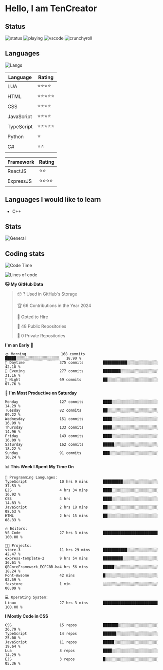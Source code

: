 # Hello, I am TenCreator

## Status
![status](https://api.statusbadges.me/badge/status/518334475038359555?simple=true&style=for-the-badge)
![playing](https://api.statusbadges.me/badge/playing/518334475038359555?style=for-the-badge)
![vscode](https://api.statusbadges.me/badge/vscode/518334475038359555?style=for-the-badge)
![crunchyroll](https://api.statusbadges.me/badge/crunchyroll/518334475038359555?style=for-the-badge)

## Languages
![Langs](https://github-readme-stats.vercel.app/api/top-langs/?username=tencreator&layout=compact&theme=radical)


|Language|Rating|
|--------|------|
|LUA|⭐️⭐️⭐️⭐️|
|HTML|⭐️⭐️⭐️⭐️⭐️|
|CSS|⭐️⭐️⭐️⭐️|
|JavaScript|⭐️⭐️⭐️⭐️|
|TypeScript|⭐️⭐️⭐️⭐️⭐️|
|Python|⭐️|
|C#|⭐️⭐️ |

|Framework|Rating|
|--------|------|
|ReactJS|⭐️⭐️|
|ExpressJS|⭐️⭐️⭐️⭐️|

## Languages I would like to learn
- C++

## Stats
![General](https://github-readme-stats.vercel.app/api?username=tencreator&show_icons=true&theme=radical)

## Coding stats
<!--START_SECTION:waka-->
![Code Time](http://img.shields.io/badge/Code%20Time-46%20hrs%2045%20mins-blue)

![Lines of code](https://img.shields.io/badge/From%20Hello%20World%20I%27ve%20Written-488.0%20thousand%20lines%20of%20code-blue)

**🐱 My GitHub Data** 

> 📦 ? Used in GitHub's Storage 
 > 
> 🏆 66 Contributions in the Year 2024
 > 
> 💼 Opted to Hire
 > 
> 📜 48 Public Repositories 
 > 
> 🔑 0 Private Repositories 
 > 
**I'm an Early 🐤** 

```text
🌞 Morning                168 commits         █████░░░░░░░░░░░░░░░░░░░░   18.90 % 
🌆 Daytime                375 commits         ███████████░░░░░░░░░░░░░░   42.18 % 
🌃 Evening                277 commits         ████████░░░░░░░░░░░░░░░░░   31.16 % 
🌙 Night                  69 commits          ██░░░░░░░░░░░░░░░░░░░░░░░   07.76 % 
```
📅 **I'm Most Productive on Saturday** 

```text
Monday                   127 commits         ████░░░░░░░░░░░░░░░░░░░░░   14.29 % 
Tuesday                  82 commits          ██░░░░░░░░░░░░░░░░░░░░░░░   09.22 % 
Wednesday                151 commits         ████░░░░░░░░░░░░░░░░░░░░░   16.99 % 
Thursday                 133 commits         ████░░░░░░░░░░░░░░░░░░░░░   14.96 % 
Friday                   143 commits         ████░░░░░░░░░░░░░░░░░░░░░   16.09 % 
Saturday                 162 commits         █████░░░░░░░░░░░░░░░░░░░░   18.22 % 
Sunday                   91 commits          ███░░░░░░░░░░░░░░░░░░░░░░   10.24 % 
```


📊 **This Week I Spent My Time On** 

```text
💬 Programming Languages: 
TypeScript               10 hrs 9 mins       █████████░░░░░░░░░░░░░░░░   37.53 % 
EJS                      4 hrs 34 mins       ████░░░░░░░░░░░░░░░░░░░░░   16.92 % 
CSS                      4 hrs               ████░░░░░░░░░░░░░░░░░░░░░   14.83 % 
JavaScript               2 hrs 18 mins       ██░░░░░░░░░░░░░░░░░░░░░░░   08.53 % 
HTML                     2 hrs 15 mins       ██░░░░░░░░░░░░░░░░░░░░░░░   08.33 % 

🔥 Editors: 
VS Code                  27 hrs 3 mins       █████████████████████████   100.00 % 

🐱‍💻 Projects: 
store-3                  11 hrs 29 mins      ███████████░░░░░░░░░░░░░░   42.47 % 
express-template-2       9 hrs 54 mins       █████████░░░░░░░░░░░░░░░░   36.61 % 
QBCoreFramework_ECFC8B.ba4 hrs 56 mins       █████░░░░░░░░░░░░░░░░░░░░   18.24 % 
Font-Awsome              42 mins             █░░░░░░░░░░░░░░░░░░░░░░░░   02.59 % 
faxstore                 1 min               ░░░░░░░░░░░░░░░░░░░░░░░░░   00.09 % 

💻 Operating System: 
Linux                    27 hrs 3 mins       █████████████████████████   100.00 % 
```

**I Mostly Code in CSS** 

```text
CSS                      15 repos            ███████░░░░░░░░░░░░░░░░░░   26.79 % 
TypeScript               14 repos            ██████░░░░░░░░░░░░░░░░░░░   25.00 % 
JavaScript               11 repos            █████░░░░░░░░░░░░░░░░░░░░   19.64 % 
Lua                      8 repos             ████░░░░░░░░░░░░░░░░░░░░░   14.29 % 
EJS                      3 repos             █░░░░░░░░░░░░░░░░░░░░░░░░   05.36 % 
```




<!--END_SECTION:waka-->
